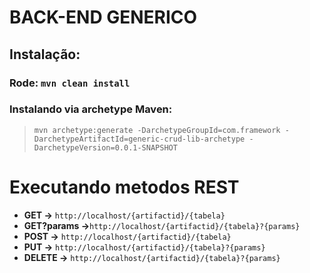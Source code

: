 # BACK-END GENERICO
## Instalação:
### Rode: `mvn clean install`
### Instalando via archetype Maven:
> `mvn archetype:generate -DarchetypeGroupId=com.framework -DarchetypeArtifactId=generic-crud-lib-archetype -DarchetypeVersion=0.0.1-SNAPSHOT`

# Executando metodos REST
- __GET ->__ `http://localhost/{artifactid}/{tabela}`
- __GET?params ->__`http://localhost/{artifactid}/{tabela}?{params}`
- __POST ->__ `http://localhost/{artifactid}/{tabela}`
- __PUT ->__ `http://localhost/{artifactid}/{tabela}?{params}`
- __DELETE ->__ `http://localhost/{artifactid}/{tabela}?{params}`
